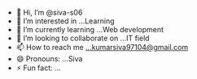 - 👋 Hi, I’m @siva-s06
- 👀 I’m interested in ...Learning
- 🌱 I’m currently learning ...Web development
- 💞️ I’m looking to collaborate on ...IT field
- 📫 How to reach me ...kumarsiva97104@gmail.com
- 😄 Pronouns: ...Siva
- ⚡ Fun fact: ...

<!---
siva-s06/siva-s06 is a ✨ special ✨ repository because its `README.md` (this file) appears on your GitHub profile.
You can click the Preview link to take a look at your changes.
--->
